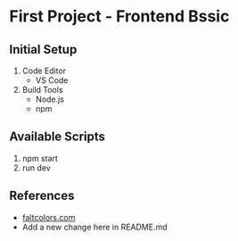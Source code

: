 # First Project - Frontend Bssic

## Initial Setup

1. Code Editor
    - VS Code
2. Build Tools
    - Node.js
    - npm

## Available Scripts

1. npm start
2. run dev

## References
- [faltcolors.com](https://flatuicolors.com/)
- Add a new change here in README.md
